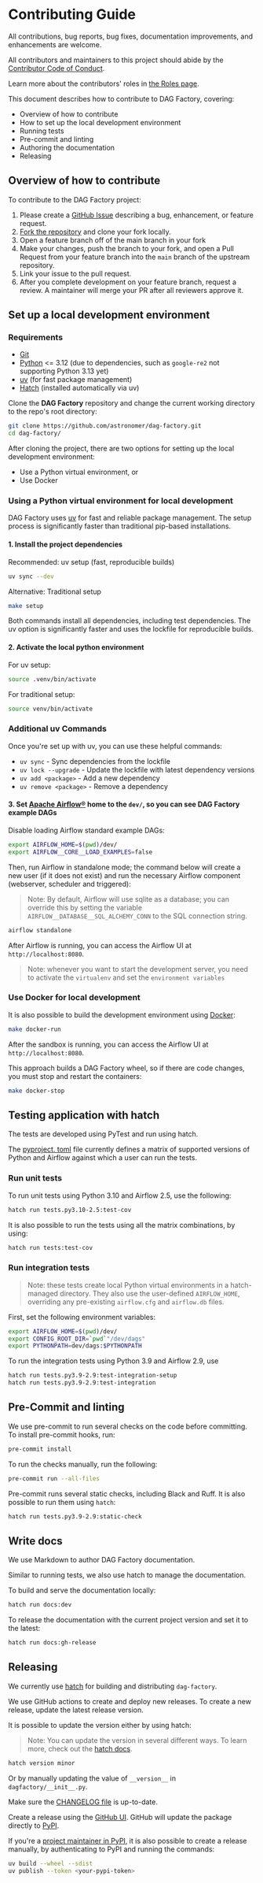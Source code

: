# Contributing Guide

All contributions, bug reports, bug fixes, documentation improvements, and enhancements are welcome.

All contributors and maintainers to this project should abide by the [Contributor Code of Conduct](code_of_conduct.md).

Learn more about the contributors' roles in [the Roles page](roles.md).

This document describes how to contribute to DAG Factory, covering:

- Overview of how to contribute
- How to set up the local development environment
- Running tests
- Pre-commit and linting
- Authoring the documentation
- Releasing

## Overview of how to contribute

To contribute to the DAG Factory project:

1. Please create a [GitHub Issue](https://github.com/astronomer/dag-factory/issues) describing a bug, enhancement, or feature request.
2. [Fork the repository](https://docs.github.com/en/pull-requests/collaborating-with-pull-requests/working-with-forks/fork-a-repo) and clone your fork locally.
3. Open a feature branch off of the main branch in your fork
4. Make your changes, push the branch to your fork, and open a Pull Request from your feature branch into the ``main`` branch of the upstream repository.
5. Link your issue to the pull request.
6. After you complete development on your feature branch, request a review. A maintainer will merge your PR after all reviewers approve it.

## Set up a local development environment

### Requirements

- [Git](https://git-scm.com/)
- [Python](https://www.python.org/) <= 3.12 (due to dependencies, such as `google-re2` not supporting Python 3.13 yet)
- [uv](https://docs.astral.sh/uv/) (for fast package management)
- [Hatch](https://hatch.pypa.io/latest/) (installed automatically via uv)

Clone the **DAG Factory** repository and change the current working directory to the repo's root directory:

```bash
git clone https://github.com/astronomer/dag-factory.git
cd dag-factory/
```

After cloning the project, there are two options for setting up the local development environment:

- Use a Python virtual environment, or
- Use Docker

### Using a Python virtual environment for local development

DAG Factory uses [uv](https://docs.astral.sh/uv/) for fast and reliable package management. The setup process is significantly faster than traditional pip-based installations.

#### 1. Install the project dependencies

Recommended: uv setup (fast, reproducible builds)

```bash
uv sync --dev
```

Alternative: Traditional setup

```bash
make setup
```

Both commands install all dependencies, including test dependencies. The uv option is significantly faster and uses the lockfile for reproducible builds.

#### 2. Activate the local python environment

For uv setup:

```bash
source .venv/bin/activate
```

For traditional setup:

```bash
source venv/bin/activate
```

### Additional uv Commands

Once you're set up with uv, you can use these helpful commands:

- `uv sync` - Sync dependencies from the lockfile
- `uv lock --upgrade` - Update the lockfile with latest dependency versions
- `uv add <package>` - Add a new dependency
- `uv remove <package>` - Remove a dependency

#### 3. Set [Apache Airflow®](https://airflow.apache.org/) home to the `dev/`, so you can see DAG Factory example DAGs

   Disable loading Airflow standard example DAGs:

```bash
export AIRFLOW_HOME=$(pwd)/dev/
export AIRFLOW__CORE__LOAD_EXAMPLES=false
```

Then, run Airflow in standalone mode; the command below will create a new user (if it does not exist) and run the necessary Airflow component (webserver, scheduler and triggered):

> Note: By default, Airflow will use sqlite as a database; you can override this by setting the variable `AIRFLOW__DATABASE__SQL_ALCHEMY_CONN` to the SQL connection string.

```bash
airflow standalone
```

After Airflow is running, you can access the Airflow UI at `http://localhost:8080`.

> Note: whenever you want to start the development server, you need to activate the `virtualenv` and set the `environment variables`

### Use Docker for local development

It is also possible to build the development environment using [Docker](https://www.docker.com/products/docker-desktop/):

```bash
make docker-run
```

After the sandbox is running, you can access the Airflow UI at `http://localhost:8080`.

This approach builds a DAG Factory wheel, so if there are code changes, you must stop and restart the containers:

```bash
make docker-stop
```

## Testing application with hatch

The tests are developed using PyTest and run using hatch.

The [pyproject. toml](https://github.com/astronomer/dag-factory/blob/main/pyproject.toml) file currently defines a matrix of supported versions of Python and Airflow against which a user can run the tests.

### Run unit tests

To run unit tests using Python 3.10 and Airflow 2.5, use the following:

```bash
hatch run tests.py3.10-2.5:test-cov
```

It is also possible to run the tests using all the matrix combinations, by using:

```bash
hatch run tests:test-cov
```

### Run integration tests

> Note: these tests create local Python virtual environments in a hatch-managed directory.
> They also use the user-defined `AIRFLOW_HOME`, overriding any pre-existing `airflow.cfg` and `airflow.db` files.

First, set the following environment variables:

```bash
export AIRFLOW_HOME=$(pwd)/dev/
export CONFIG_ROOT_DIR=`pwd`"/dev/dags"
export PYTHONPATH=dev/dags:$PYTHONPATH
```

To run the integration tests using Python 3.9 and Airflow 2.9, use

```bash
hatch run tests.py3.9-2.9:test-integration-setup
hatch run tests.py3.9-2.9:test-integration
```

## Pre-Commit and linting

We use pre-commit to run several checks on the code before committing. To install pre-commit hooks, run:

```bash
pre-commit install
```

To run the checks manually, run the following:

```bash
pre-commit run --all-files
```

Pre-commit runs several static checks, including Black and Ruff. It is also possible to run them using `hatch`:

```bash
hatch run tests.py3.9-2.9:static-check
```

## Write docs

We use Markdown to author DAG Factory documentation.

Similar to running tests, we also use hatch to manage the documentation.

To build and serve the documentation locally:

```bash
hatch run docs:dev
```

To release the documentation with the current project version and set it to the latest:

```bash
hatch run docs:gh-release
```

## Releasing

We currently use [hatch](https://github.com/pypa/hatch) for building and distributing `dag-factory`.

We use GitHub actions to create and deploy new releases. To create a new release, update the latest release version.

It is possible to update the version either by using hatch:

> Note: You can update the version in several different ways. To learn more, check out the [hatch docs](https://hatch.pypa.io/latest/version/#updating).

```bash
hatch version minor
```

Or by manually updating the value of `__version__` in `dagfactory/__init__.py`.

Make sure the [CHANGELOG file](https://github.com/astronomer/dag-factory/blob/main/CHANGELOG.md) is up-to-date.

Create a release using the [GitHub UI](https://github.com/astronomer/dag-factory/releases/new). GitHub will update the package directly to [PyPI](https://pypi.org/project/dag-factory/).

If you're a [project maintainer in PyPI](https://pypi.org/project/dag-factory/), it is also possible to create a release manually,
by authenticating to PyPI and running the commands:

```bash
uv build --wheel --sdist
uv publish --token <your-pypi-token>
```
